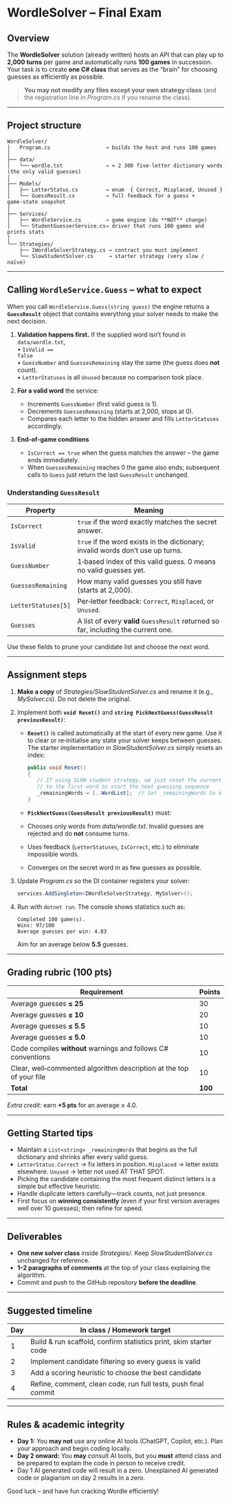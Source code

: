 # WordleSolver – Final Exam

## Overview

The **WordleSolver** solution (already written) hosts an API that can play up to **2,000 turns** per game and automatically runs **100 games** in succession.  Your task is to create **one C# class** that serves as the “brain” for choosing guesses as efficiently as possible.

> **You may not modify any files except your own strategy class** (and the registration line in *Program.cs* if you rename the class). 

---

## Project structure

```
WordleSolver/
│   Program.cs                  → builds the host and runs 100 games
│
├── data/
│   └── wordle.txt              → ≈ 2 300 five‑letter dictionary words (the only valid guesses)
│
├── Models/
│   ├── LetterStatus.cs         → enum  { Correct, Misplaced, Unused }
│   └── GuessResult.cs          → full feedback for a guess + game‑state snapshot
│
├── Services/
│   ├── WordleService.cs        → game engine (do **NOT** change)
│   └── StudentGuesserService.cs→ driver that runs 100 games and prints stats
│
└── Strategies/
    ├── IWordleSolverStrategy.cs → contract you must implement
    └── SlowStudentSolver.cs     → starter strategy (very slow / naïve)
```

---

## Calling <code>WordleService.Guess</code> – what to expect

When you call <code>WordleService.Guess(string guess)</code> the engine returns a **<code>GuessResult</code>** object that contains everything your solver needs to make the next decision.

1. **Validation happens first.**  If the supplied word isn’t found in <code>data/wordle.txt</code>,<br>  • <code>IsValid == false</code><br>  • <code>GuessNumber</code> and <code>GuessesRemaining</code> stay the same (the guess does **not** count).<br>  • <code>LetterStatuses</code> is all <code>Unused</code> because no comparison took place.
2. **For a valid word** the service:

   * Increments <code>GuessNumber</code> (first valid guess is 1).
   * Decrements <code>GuessesRemaining</code> (starts at 2,000, stops at 0).
   * Compares each letter to the hidden answer and fills <code>LetterStatuses</code> accordingly.
3. **End‑of‑game conditions**

   * <code>IsCorrect == true</code> when the guess matches the answer – the game ends immediately.
   * When <code>GuessesRemaining</code> reaches 0 the game also ends; subsequent calls to <code>Guess</code> just return the last <code>GuessResult</code> unchanged.

### Understanding <code>GuessResult</code>

| Property                        | Meaning                                                                                        |
| ------------------------------- | ---------------------------------------------------------------------------------------------- |
| <code>IsCorrect</code>          | <code>true</code> if the word exactly matches the secret answer.                               |
| <code>IsValid</code>            | <code>true</code> if the word exists in the dictionary; invalid words don’t use up turns.      |
| <code>GuessNumber</code>        | 1‑based index of this valid guess. 0 means no valid guesses yet.                               |
| <code>GuessesRemaining</code>   | How many valid guesses you still have (starts at 2,000).                                       |
| <code>LetterStatuses\[5]</code> | Per‑letter feedback: <code>Correct</code>, <code>Misplaced</code>, or <code>Unused</code>.     |
| <code>Guesses</code>            | A list of every **valid** <code>GuessResult</code> returned so far, including the current one. |

Use these fields to prune your candidate list and choose the next word.

---

## Assignment steps

1. **Make a copy** of *Strategies/SlowStudentSolver.cs* and rename it (e.g., *MySolver.cs*).  Do not delete the original.
2. Implement both **`void Reset()`** and **`string PickNextGuess(GuessResult previousResult)`**:

   * **`Reset()`** is called automatically at the start of every new game.  Use it to clear or re‑initialise any state your solver keeps between guesses.  The starter implementation in *SlowStudentSolver.cs* simply resets an index:

     ```csharp
     public void Reset()
     {
		// If using SLOW student strategy, we just reset the current index
		// to the first word to start the next guessing sequence
        _remainingWords = [..WordList];  // Set _remainingWords to a copy of the full word list
     }
     ```
   * **`PickNextGuess(GuessResult previousResult)`** must:
   * Chooses only words from *data/wordle.txt*.  Invalid guesses are rejected and do **not** consume turns.
   * Uses feedback (`LetterStatuses`, `IsCorrect`, etc.) to eliminate impossible words.
   * Converges on the secret word in as few guesses as possible.
3. Update *Program.cs* so the DI container registers your solver:

   ```csharp
   services.AddSingleton<IWordleSolverStrategy, MySolver>();
   ```
4. Run with `dotnet run`.  The console shows statistics such as:

   ```text
   Completed 100 game(s).
   Wins: 97/100
   Average guesses per win: 4.83
   ```

   Aim for an average below **5.5** guesses.

---

## Grading rubric (100 pts)

| Requirement                                                         | Points  |
| ------------------------------------------------------------------- | ------- |
| Average guesses **≤ 25**                                            | 30      |
| Average guesses **≤ 10**                                            | 20      |
| Average guesses **≤ 5.5**                                           | 10      |
| Average guesses **≤ 5.0**                                           | 10      |
| Code compiles **without** warnings and follows C# conventions       | 10      |
| Clear, well‑commented algorithm description at the top of your file | 10      |
| **Total**                                                           | **100** |

*Extra credit:* earn **+5 pts** for an average ≤ 4.0.

---

## Getting Started tips

* Maintain a `List<string> _remainingWords` that begins as the full dictionary and shrinks after every valid guess.
* `LetterStatus.Correct` → fix letters in position.  `Misplaced` → letter exists elsewhere.  `Unused` → letter not used AT THAT SPOT.
* Picking the candidate containing the most frequent distinct letters is a simple but effective heuristic.
* Handle duplicate letters carefully—track counts, not just presence.
* First focus on **winning consistently** (even if your first version averages well over 10 guesses); then refine for speed.

---

## Deliverables

* **One new solver class** inside *Strategies/*.  Keep *SlowStudentSolver.cs* unchanged for reference.
* **1–2 paragraphs of comments** at the top of your class explaining the algorithm.
* Commit and push to the GitHub repository **before the deadline**.

---

## Suggested timeline

| Day | In class / Homework target                                        |
| --- | ----------------------------------------------------------------- |
| 1   | Build & run scaffold, confirm statistics print, skim starter code |
| 2   | Implement candidate filtering so every guess is valid             |
| 3   | Add a scoring heuristic to choose the best candidate              |
| 4   | Refine, comment, clean code, run full tests, push final commit    |


---

## Rules & academic integrity

* **Day 1:** You **may not** use any online AI tools (ChatGPT, Copilot, etc.).  Plan your approach and begin coding locally. 
* **Day 2 onward:** You **may** consult AI tools, but you **must** attend class and be prepared to explain the code in person to receive credit.
* Day 1 AI generated code will result in a zero. Unexplained AI generated code or plagiarism on day 2 results in a zero.

Good luck – and have fun cracking Wordle efficiently!
